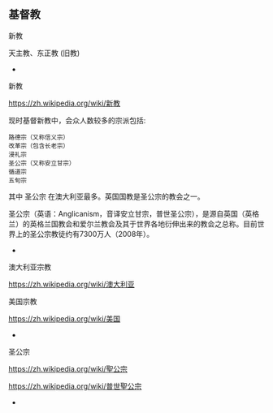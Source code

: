 
## 基督教

新教

天主教、东正教 (旧教)

-

新教

https://zh.wikipedia.org/wiki/新教

现时基督新教中，会众人数较多的宗派包括:

    路德宗（又称信义宗）
    改革宗（包含长老宗）
    浸礼宗
    圣公宗（又称安立甘宗）
    循道宗
    五旬宗

其中 圣公宗 在澳大利亚最多。英国国教是圣公宗的教会之一。

圣公宗（英语：Anglicanism，音译安立甘宗，普世圣公宗），是源自英国（英格兰）的英格兰国教会和爱尔兰教会及其于世界各地衍伸出来的教会之总称。目前世界上的圣公宗教徒约有7300万人（2008年）。

-

澳大利亚宗教

https://zh.wikipedia.org/wiki/澳大利亚

美国宗教

https://zh.wikipedia.org/wiki/美国


-

圣公宗

https://zh.wikipedia.org/wiki/聖公宗

https://zh.wikipedia.org/wiki/普世聖公宗

-
